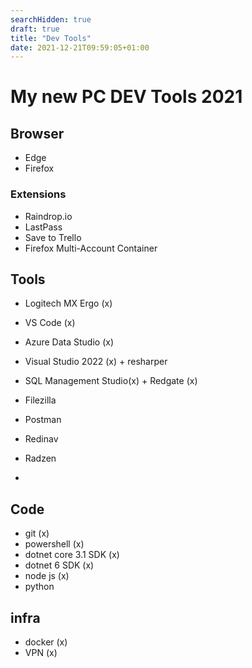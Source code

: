 ```yaml
---
searchHidden: true
draft: true
title: "Dev Tools"
date: 2021-12-21T09:59:05+01:00
---
```


# My new PC DEV Tools 2021

## Browser
- Edge
- Firefox

### Extensions
- Raindrop.io
- LastPass
- Save to Trello
- Firefox Multi-Account Container

## Tools
- Logitech MX Ergo (x)

- VS Code (x)
- Azure Data Studio (x)
- Visual Studio 2022 (x) + resharper
- SQL Management Studio(x) + Redgate (x)
- Filezilla
- Postman
- Redinav
- Radzen
- 


## Code
- git (x)
- powershell (x)
- dotnet core 3.1 SDK (x)
- dotnet 6 SDK (x)
- node js (x)
- python

## infra
- docker (x)
- VPN (x)